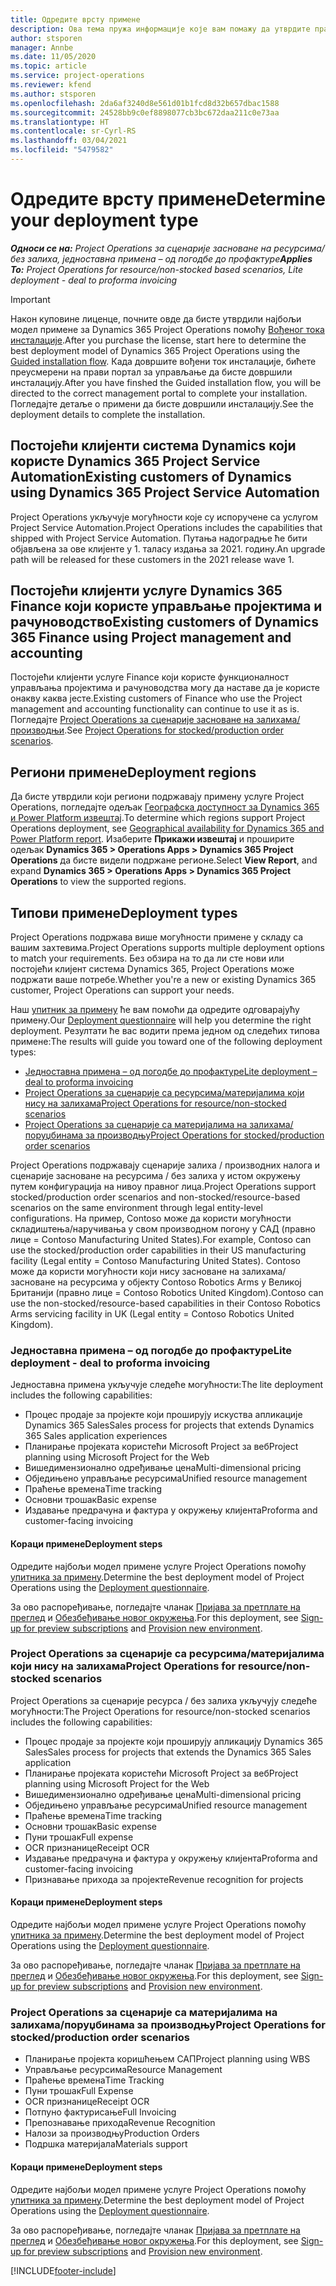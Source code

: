 ```yaml
---
title: Одредите врсту примене
description: Ова тема пружа информације које вам помажу да утврдите правилан тип примене услуге Project Operations за ваше предузеће.
author: stsporen
manager: Annbe
ms.date: 11/05/2020
ms.topic: article
ms.service: project-operations
ms.reviewer: kfend
ms.author: stsporen
ms.openlocfilehash: 2da6af3240d8e561d01b1fcd8d32b657dbac1588
ms.sourcegitcommit: 24528bb9c0ef8898077cb3bc672daa211c0e73aa
ms.translationtype: HT
ms.contentlocale: sr-Cyrl-RS
ms.lasthandoff: 03/04/2021
ms.locfileid: "5479582"
---
```

# <a name="determine-your-deployment-type"></a><span data-ttu-id="b89fa-103">Одредите врсту примене</span><span class="sxs-lookup"><span data-stu-id="b89fa-103">Determine your deployment type</span></span>

<span data-ttu-id="b89fa-104">_**Односи се на:** Project Operations за сценарије засноване на ресурсима/без залиха, једноставна примена – од погодбе до профактуре_</span><span class="sxs-lookup"><span data-stu-id="b89fa-104">_**Applies To:** Project Operations for resource/non-stocked based scenarios, Lite deployment - deal to proforma invoicing_</span></span>

> [!IMPORTANT]
> <span data-ttu-id="b89fa-105">Након куповине лиценце, почните овде да бисте утврдили најбољи модел примене за Dynamics 365 Project Operations помоћу [Вођеног тока инсталације](https://aka.ms/provisionprojectoperations).</span><span class="sxs-lookup"><span data-stu-id="b89fa-105">After you purchase the license, start here to determine the best deployment model of Dynamics 365 Project Operations using the [Guided installation flow](https://aka.ms/provisionprojectoperations).</span></span>
> <span data-ttu-id="b89fa-106">Када довршите вођени ток инсталације, бићете преусмерени на прави портал за управљање да бисте довршили инсталацију.</span><span class="sxs-lookup"><span data-stu-id="b89fa-106">After you have finshed the Guided installation flow, you will be directed to the correct management portal to complete your installation.</span></span> <span data-ttu-id="b89fa-107">Погледајте детаље о примени да бисте довршили инсталацију.</span><span class="sxs-lookup"><span data-stu-id="b89fa-107">See the deployment details to complete the installation.</span></span>


## <a name="existing-customers-of-dynamics-using-dynamics-365-project-service-automation"></a><span data-ttu-id="b89fa-108">Постојећи клијенти система Dynamics који користе Dynamics 365 Project Service Automation</span><span class="sxs-lookup"><span data-stu-id="b89fa-108">Existing customers of Dynamics using Dynamics 365 Project Service Automation</span></span>
<span data-ttu-id="b89fa-109">Project Operations укључује могућности које су испоручене са услугом Project Service Automation.</span><span class="sxs-lookup"><span data-stu-id="b89fa-109">Project Operations includes the capabilities that shipped with Project Service Automation.</span></span> <span data-ttu-id="b89fa-110">Путања надоградње ће бити објављена за ове клијенте у 1. таласу издања за 2021. годину.</span><span class="sxs-lookup"><span data-stu-id="b89fa-110">An upgrade path will be released for these customers in the 2021 release wave 1.</span></span>

## <a name="existing-customers-of-dynamics-365-finance-using-project-management-and-accounting"></a><span data-ttu-id="b89fa-111">Постојећи клијенти услуге Dynamics 365 Finance који користе управљање пројектима и рачуноводство</span><span class="sxs-lookup"><span data-stu-id="b89fa-111">Existing customers of Dynamics 365 Finance using Project management and accounting</span></span> 

<span data-ttu-id="b89fa-112">Постојећи клијенти услуге Finance који користе функционалност управљања пројектима и рачуноводства могу да наставе да је користе онакву каква јесте.</span><span class="sxs-lookup"><span data-stu-id="b89fa-112">Existing customers of Finance who use the Project management and accounting functionality can continue to use it as is.</span></span> <span data-ttu-id="b89fa-113">Погледајте [Project Operations за сценарије засноване на залихама/производњи](#pma).</span><span class="sxs-lookup"><span data-stu-id="b89fa-113">See [Project Operations for stocked/production order scenarios](#pma).</span></span>


## <a name="deployment-regions"></a><span data-ttu-id="b89fa-114">Региони примене</span><span class="sxs-lookup"><span data-stu-id="b89fa-114">Deployment regions</span></span>
<span data-ttu-id="b89fa-115">Да бисте утврдили који региони подржавају примену услуге Project Operations, погледајте одељак [Географска доступност за Dynamics 365 и Power Platform извештај](https://dynamics.microsoft.com/en-us/geographic-availability/).</span><span class="sxs-lookup"><span data-stu-id="b89fa-115">To determine which regions support Project Operations deployment, see [Geographical availability for Dynamics 365 and Power Platform report](https://dynamics.microsoft.com/en-us/geographic-availability/).</span></span> <span data-ttu-id="b89fa-116">Изаберите **Прикажи извештај** и проширите одељак **Dynamics 365 > Operations Apps > Dynamics 365 Project Operations** да бисте видели подржане регионе.</span><span class="sxs-lookup"><span data-stu-id="b89fa-116">Select **View Report**, and expand **Dynamics 365 > Operations Apps > Dynamics 365 Project Operations** to view the supported regions.</span></span>

## <a name="deployment-types"></a><span data-ttu-id="b89fa-117">Типови примене</span><span class="sxs-lookup"><span data-stu-id="b89fa-117">Deployment types</span></span>
<span data-ttu-id="b89fa-118">Project Operations подржава више могућности примене у складу са вашим захтевима.</span><span class="sxs-lookup"><span data-stu-id="b89fa-118">Project Operations supports multiple deployment options to match your requirements.</span></span> <span data-ttu-id="b89fa-119">Без обзира на то да ли сте нови или постојећи клијент система Dynamics 365, Project Operations може подржати ваше потребе.</span><span class="sxs-lookup"><span data-stu-id="b89fa-119">Whether you're a new or existing Dynamics 365 customer, Project Operations can support your needs.</span></span>

<span data-ttu-id="b89fa-120">Наш [упитник за примену](https://aka.ms/provisionprojectoperations) ће вам помоћи да одредите одговарајућу примену.</span><span class="sxs-lookup"><span data-stu-id="b89fa-120">Our [Deployment questionnaire](https://aka.ms/provisionprojectoperations) will help you determine the right deployment.</span></span> <span data-ttu-id="b89fa-121">Резултати ће вас водити према једном од следећих типова примене:</span><span class="sxs-lookup"><span data-stu-id="b89fa-121">The results will guide you toward one of the following deployment types:</span></span>

- [<span data-ttu-id="b89fa-122">Једноставна примена – од погодбе до профактуре</span><span class="sxs-lookup"><span data-stu-id="b89fa-122">Lite deployment – deal to proforma invoicing</span></span>](#lite)
- [<span data-ttu-id="b89fa-123">Project Operations за сценарије са ресурсима/материјалима који нису на залихама</span><span class="sxs-lookup"><span data-stu-id="b89fa-123">Project Operations for resource/non-stocked scenarios</span></span>](#integrated)
- [<span data-ttu-id="b89fa-124">Project Operations за сценарије са материјалима на залихама/поруџбинама за производњу</span><span class="sxs-lookup"><span data-stu-id="b89fa-124">Project Operations for stocked/production order scenarios</span></span>](#pma)

<span data-ttu-id="b89fa-125">Project Operations подржавају сценарије залиха / производних налога и сценарије засноване на ресурсима / без залиха у истом окружењу путем конфигурација на нивоу правног лица.</span><span class="sxs-lookup"><span data-stu-id="b89fa-125">Project Operations support stocked/production order scenarios and non-stocked/resource-based scenarios on the same environment through legal entity-level configurations.</span></span> <span data-ttu-id="b89fa-126">На пример, Contoso може да користи могућности складиштења/наручивања у свом производном погону у САД (правно лице = Contoso Manufacturing United States).</span><span class="sxs-lookup"><span data-stu-id="b89fa-126">For example, Contoso can use the stocked/production order capabilities in their US manufacturing facility (Legal entity = Contoso Manufacturing United States).</span></span> <span data-ttu-id="b89fa-127">Contoso може да користи могућности који нису засноване на залихама/засноване на ресурсима у објекту Contoso Robotics Arms у Великој Британији (правно лице = Contoso Robotics United Kingdom).</span><span class="sxs-lookup"><span data-stu-id="b89fa-127">Contoso can use the non-stocked/resource-based capabilities in their Contoso Robotics Arms servicing facility in UK (Legal entity = Contoso Robotics United Kingdom).</span></span>

### <a name="lite-deployment---deal-to-proforma-invoicing"></a><a  name="lite"></a><span data-ttu-id="b89fa-128">Једноставна примена – од погодбе до профактуре</span><span class="sxs-lookup"><span data-stu-id="b89fa-128">Lite deployment - deal to proforma invoicing</span></span>

<span data-ttu-id="b89fa-129">Једноставна примена укључује следеће могућности:</span><span class="sxs-lookup"><span data-stu-id="b89fa-129">The lite deployment includes the following capabilities:</span></span>

- <span data-ttu-id="b89fa-130">Процес продаје за пројекте који проширују искуства апликације Dynamics 365 Sales</span><span class="sxs-lookup"><span data-stu-id="b89fa-130">Sales process for projects that extends Dynamics 365 Sales application experiences</span></span>
- <span data-ttu-id="b89fa-131">Планирање пројеката користећи Microsoft Project за веб</span><span class="sxs-lookup"><span data-stu-id="b89fa-131">Project planning using Microsoft Project for the Web</span></span>
- <span data-ttu-id="b89fa-132">Вишедимензионално одређивање цена</span><span class="sxs-lookup"><span data-stu-id="b89fa-132">Multi-dimensional pricing</span></span>
- <span data-ttu-id="b89fa-133">Обједињено управљање ресурсима</span><span class="sxs-lookup"><span data-stu-id="b89fa-133">Unified resource management</span></span>
- <span data-ttu-id="b89fa-134">Праћење времена</span><span class="sxs-lookup"><span data-stu-id="b89fa-134">Time tracking</span></span>
- <span data-ttu-id="b89fa-135">Основни трошак</span><span class="sxs-lookup"><span data-stu-id="b89fa-135">Basic expense</span></span>
- <span data-ttu-id="b89fa-136">Издавање предрачуна и фактура у окружењу клијента</span><span class="sxs-lookup"><span data-stu-id="b89fa-136">Proforma and customer-facing invoicing</span></span> 

#### <a name="deployment-steps"></a><span data-ttu-id="b89fa-137">Кораци примене</span><span class="sxs-lookup"><span data-stu-id="b89fa-137">Deployment steps</span></span>
<span data-ttu-id="b89fa-138">Одредите најбољи модел примене услуге Project Operations помоћу [упитника за примену](https://aka.ms/provisionprojectoperations).</span><span class="sxs-lookup"><span data-stu-id="b89fa-138">Determine the best deployment model of Project Operations using the [Deployment questionnaire](https://aka.ms/provisionprojectoperations).</span></span>

<span data-ttu-id="b89fa-139">За ово распоређивање, погледајте чланак [Пријава за претплате на преглед](lite-preview-subscription-sign-up.md) и [Обезбеђивање новог окружења](lite-deployment.md).</span><span class="sxs-lookup"><span data-stu-id="b89fa-139">For this deployment, see [Sign-up for preview subscriptions](lite-preview-subscription-sign-up.md) and [Provision new environment](lite-deployment.md).</span></span> 


### <a name="project-operations-for-resourcenon-stocked-scenarios"></a><a name="integrated"></a><span data-ttu-id="b89fa-140">Project Operations за сценарије са ресурсима/материјалима који нису на залихама</span><span class="sxs-lookup"><span data-stu-id="b89fa-140">Project Operations for resource/non-stocked scenarios</span></span>
<span data-ttu-id="b89fa-141">Project Operations за сценарије ресурса / без залиха укључују следеће могућности:</span><span class="sxs-lookup"><span data-stu-id="b89fa-141">The Project Operations for resource/non-stocked scenarios includes the following capabilities:</span></span>
 
- <span data-ttu-id="b89fa-142">Процес продаје за пројекте који проширују апликацију Dynamics 365 Sales</span><span class="sxs-lookup"><span data-stu-id="b89fa-142">Sales process for projects that extends the Dynamics 365 Sales application</span></span>
- <span data-ttu-id="b89fa-143">Планирање пројеката користећи Microsoft Project за веб</span><span class="sxs-lookup"><span data-stu-id="b89fa-143">Project planning using Microsoft Project for the Web</span></span>
- <span data-ttu-id="b89fa-144">Вишедимензионално одређивање цена</span><span class="sxs-lookup"><span data-stu-id="b89fa-144">Multi-dimensional pricing</span></span>
- <span data-ttu-id="b89fa-145">Обједињено управљање ресурсима</span><span class="sxs-lookup"><span data-stu-id="b89fa-145">Unified resource management</span></span>
- <span data-ttu-id="b89fa-146">Праћење времена</span><span class="sxs-lookup"><span data-stu-id="b89fa-146">Time tracking</span></span>
- <span data-ttu-id="b89fa-147">Основни трошак</span><span class="sxs-lookup"><span data-stu-id="b89fa-147">Basic expense</span></span>
- <span data-ttu-id="b89fa-148">Пуни трошак</span><span class="sxs-lookup"><span data-stu-id="b89fa-148">Full expense</span></span>
- <span data-ttu-id="b89fa-149">OCR признанице</span><span class="sxs-lookup"><span data-stu-id="b89fa-149">Receipt OCR</span></span>
- <span data-ttu-id="b89fa-150">Издавање предрачуна и фактура у окружењу клијента</span><span class="sxs-lookup"><span data-stu-id="b89fa-150">Proforma and customer-facing invoicing</span></span> 
- <span data-ttu-id="b89fa-151">Признавање прихода за пројекте</span><span class="sxs-lookup"><span data-stu-id="b89fa-151">Revenue recognition for projects</span></span>

#### <a name="deployment-steps"></a><span data-ttu-id="b89fa-152">Кораци примене</span><span class="sxs-lookup"><span data-stu-id="b89fa-152">Deployment steps</span></span>
<span data-ttu-id="b89fa-153">Одредите најбољи модел примене услуге Project Operations помоћу [упитника за примену](https://aka.ms/provisionprojectoperations).</span><span class="sxs-lookup"><span data-stu-id="b89fa-153">Determine the best deployment model of Project Operations using the [Deployment questionnaire](https://aka.ms/provisionprojectoperations).</span></span>

<span data-ttu-id="b89fa-154">За ово распоређивање, погледајте чланак [Пријава за претплате на преглед](resource-sign-up-preview-subscription.md) и [Обезбеђивање новог окружења](resource-provision-new-environment.md).</span><span class="sxs-lookup"><span data-stu-id="b89fa-154">For this deployment, see [Sign-up for preview subscriptions](resource-sign-up-preview-subscription.md) and [Provision new environment](resource-provision-new-environment.md).</span></span> 


### <a name="project-operations-for-stockedproduction-order-scenarios"></a><a name="pma"></a><span data-ttu-id="b89fa-155">Project Operations за сценарије са материјалима на залихама/поруџбинама за производњу</span><span class="sxs-lookup"><span data-stu-id="b89fa-155">Project Operations for stocked/production order scenarios</span></span>

- <span data-ttu-id="b89fa-156">Планирање пројекта коришћењем САП</span><span class="sxs-lookup"><span data-stu-id="b89fa-156">Project planning using WBS</span></span>
- <span data-ttu-id="b89fa-157">Управљање ресурсима</span><span class="sxs-lookup"><span data-stu-id="b89fa-157">Resource Management</span></span>
- <span data-ttu-id="b89fa-158">Праћење времена</span><span class="sxs-lookup"><span data-stu-id="b89fa-158">Time Tracking</span></span>
- <span data-ttu-id="b89fa-159">Пуни трошак</span><span class="sxs-lookup"><span data-stu-id="b89fa-159">Full Expense</span></span>
- <span data-ttu-id="b89fa-160">OCR признанице</span><span class="sxs-lookup"><span data-stu-id="b89fa-160">Receipt OCR</span></span>
- <span data-ttu-id="b89fa-161">Потпуно фактурисање</span><span class="sxs-lookup"><span data-stu-id="b89fa-161">Full Invoicing</span></span>
- <span data-ttu-id="b89fa-162">Препознавање прихода</span><span class="sxs-lookup"><span data-stu-id="b89fa-162">Revenue Recognition</span></span>
- <span data-ttu-id="b89fa-163">Налози за производњу</span><span class="sxs-lookup"><span data-stu-id="b89fa-163">Production Orders</span></span>
- <span data-ttu-id="b89fa-164">Подршка материјала</span><span class="sxs-lookup"><span data-stu-id="b89fa-164">Materials support</span></span>

#### <a name="deployment-steps"></a><span data-ttu-id="b89fa-165">Кораци примене</span><span class="sxs-lookup"><span data-stu-id="b89fa-165">Deployment steps</span></span>
<span data-ttu-id="b89fa-166">Одредите најбољи модел примене услуге Project Operations помоћу [упитника за примену](https://aka.ms/provisionprojectoperations).</span><span class="sxs-lookup"><span data-stu-id="b89fa-166">Determine the best deployment model of Project Operations using the [Deployment questionnaire](https://aka.ms/provisionprojectoperations).</span></span>

<span data-ttu-id="b89fa-167">За ово распоређивање, погледајте чланак [Пријава за претплате на преглед](https://docs.microsoft.com/dynamics365/fin-ops-core/dev-itpro/dev-tools/sign-up-preview-subscription?toc=/dynamics365/finance/toc.json) и [Обезбеђивање новог окружења](https://docs.microsoft.com/dynamics365/fin-ops-core/dev-itpro/deployment/deploy-demo-environment?toc=/dynamics365/finance/toc.json).</span><span class="sxs-lookup"><span data-stu-id="b89fa-167">For this deployment, see [Sign-up for preview subscriptions](https://docs.microsoft.com/dynamics365/fin-ops-core/dev-itpro/dev-tools/sign-up-preview-subscription?toc=/dynamics365/finance/toc.json) and [Provision new environment](https://docs.microsoft.com/dynamics365/fin-ops-core/dev-itpro/deployment/deploy-demo-environment?toc=/dynamics365/finance/toc.json).</span></span> 



[!INCLUDE[footer-include](../includes/footer-banner.md)]
